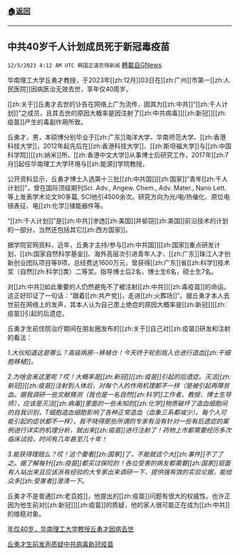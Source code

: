 ###  [:house:返回](README.md)
---


## 中共40岁千人计划成员死于新冠毒疫苗
`12/5/2023 4:12 AM UTC 韩国正道农场新闻` [轉載自GNews](https://gnews.org/articles/2072048)

华南理工大学丘勇才教授，于2023年[[zh:12月]]03日在[[zh:广州]]市第一[[zh:人民医院]]因病医治无效去世，享年仅40周岁。

[[zh:关于]]丘勇才去世的讣告在网络上广为流传，因其为[[zh:中共]]“[[zh:千人计划]]”之成员，且其去世的原因大概率是因注射了[[zh:中共病毒]][[zh:新冠]][[zh:疫苗]]产生的毒副作用所致。

丘勇才，男，本硕博分别毕业于[[zh:广东]]海洋大学、华南师范大学、[[zh:香港科技大学]]，2012年起先后在[[zh:香港科技大学]]、[[zh:斯坦福大学]]与[[zh:中国科学院]][[zh:纳米]]所、[[zh:香港中文大学]]从事博士后研究工作，2017年[[zh:7月]]起任华南理工大学环境与[[zh:能源]]学院教授。

公开资料显示，丘勇才博士入选第十三批[[zh:中共国]][[zh:国家]]“青年[[zh:千人计划]]”，曾在国际顶级期刊Sci. Adv., Angew. Chem., Adv. Mater., Nano Lett.等上发表学术论文90多篇, SCI他引4500余次。研究方向为光/电/热催化、原位电镜表征、电[[zh:化学]]储能器件等。

“[[zh:千人计划]]”是[[zh:中共]]渗透[[zh:美国]]并偷窃[[zh:美国]]前沿技术的计划的一部分，当然还包括其它[[zh:西方国家]]。

据学院官网资料，近年，丘勇才主持/参与[[zh:中共国]][[zh:国家]]重点研发计划、[[zh:国家自然科学基金]]、海外高层次引进青年人才、[[zh:广东]]珠江人才创新创业团队项目等9项，总经费达1600万元，曾获得[[zh:广东]]省[[zh:科学]]技术奖（自然[[zh:科学]]类）二等奖。指导博士后2名，博士生6名，硕士生7名。

对[[zh:中共]]如此重要的人仍然避免不了被注射[[zh:中共]][[zh:毒疫苗]]的命运。这正好印证了一句话：“跟着[[zh:共产党]]，走进[[zh:火葬场]]”。据丘勇才本人去世前在网络上的发声，其本人认为自己患上绝症的原因大概率是[[zh:新冠]][[zh:疫苗]]引起的后遗症。

丘勇才生前住院治疗期间在朋友圈发布的[[zh:关于]]自己对[[zh:疫苗]]研发和注射的看法：

*1.大伙知道这是哪么？高级病房\--移植仓！今天终于轮到我入仓进行造血[[zh:干细胞移植]]。*

*2.为啥会来这里呢？哎！大概率是[[zh:新冠]][[zh:疫苗]]引起的后遗症。灭活[[zh:新冠]][[zh:疫苗]]注射到人体后，对每个人的作用机理都不一样（是被引起再障贫血。据我调研一些文献猜测（我也是一名自然[[zh:科学]]工作者，教授，博士生导师），应该是灭活[[zh:病毒]]里面的一些未知的[[zh:化学]]物质破坏了造血细胞间的自我识别，T细胞造血细胞影响了各种正常造血（血象三系都减少）。每个人可能引起的症状都不一样），我不晓得那些所谓的专家有没有针对一些有后遗症的案例进行详实的机理分析，就出来[[zh:疫苗]]进行注射了！药物上市都需要经历多次临床试验，时间有几年甚至几十年！*

*3.能获得理赔么？哎！这个要看[[zh:国家]]了，不能就这个大[[zh:事件]]不了了之。据了解每针[[zh:疫苗]]都买过保险的！各位受害的病友都需要[[zh:国家]]层面有人站出来且应该派有经验的大专家出来调研一下，提供强有效的实验论据，能给众多[[zh:受害者]]澄清一下。*

丘勇才不是普通[[zh:老百姓]]，他提出的[[zh:疫苗]]问题有很大的权威性。也许正因为他生前对[[zh:新冠]][[zh:疫苗]]的质疑，他的家人很可能正在成为[[zh:中共]]的维稳对象。

[年仅40岁，华南理工大学教授丘勇才因病去世](https://finance.sina.cn/tech/2023-12-04/detail-imzwwars7822285.d.html?from=wap)


[丘勇才生前发声质疑中共病毒新冠疫苗](https://x.com/wenbei2022/status/1731583264400560395?s=20)


